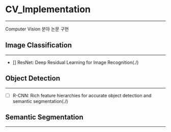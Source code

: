 # CV_Implementation
---
Computer Vision 분야 논문 구현

## Image Classification
---
- [] ResNet: Deep Residual Learning for Image Recognition(./)

## Object Detection
---
- [ ] R-CNN: Rich feature hierarchies for accurate object detection and semantic segmentation(./)


## Semantic Segmentation
---
